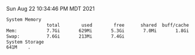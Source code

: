 Sun Aug 22 10:34:46 PM MDT 2021
```bash
System Memory
               total        used        free      shared  buff/cache   available
Mem:           7.7Gi       629Mi       5.3Gi       7.0Mi       1.8Gi       6.7Gi
Swap:          7.6Gi       213Mi       7.4Gi
System Storage
641M	.
```
```bash
